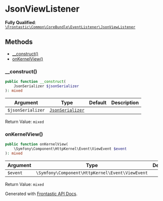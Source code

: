 #  JsonViewListener

**Fully Qualified**: [`\Frontastic\Common\CoreBundle\EventListener\JsonViewListener`](../../../../src/php/CoreBundle/EventListener/JsonViewListener.php)

## Methods

* [__construct()](#__construct)
* [onKernelView()](#onkernelview)

### __construct()

```php
public function __construct(
    JsonSerializer $jsonSerializer
): mixed
```

Argument|Type|Default|Description
--------|----|-------|-----------
`$jsonSerializer`|[`JsonSerializer`](../../JsonSerializer.md)||

Return Value: `mixed`

### onKernelView()

```php
public function onKernelView(
    \Symfony\Component\HttpKernel\Event\ViewEvent $event
): mixed
```

Argument|Type|Default|Description
--------|----|-------|-----------
`$event`|`\Symfony\Component\HttpKernel\Event\ViewEvent`||

Return Value: `mixed`

Generated with [Frontastic API Docs](https://github.com/FrontasticGmbH/apidocs).
